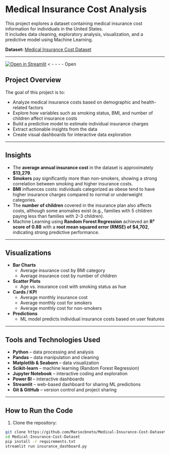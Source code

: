 # Medical Insurance Cost Analysis

This project explores a dataset containing medical insurance cost information for individuals in the United States.  
It includes data cleaning, exploratory analysis, visualization, and a predictive model using Machine Learning.

**Dataset:** [Medical Insurance Cost Dataset](https://www.kaggle.com/datasets/mosapabdelghany/medical-insurance-cost-dataset/data)

---
[![Open in Streamlit](https://static.streamlit.io/badges/streamlit_badge_black_white.svg)](https://medical-insurance-cost-dataset-jvq2dwcqwxgloq9wlcfcgm.streamlit.app/) < - - - - Open

## Project Overview

The goal of this project is to:

- Analyze medical insurance costs based on demographic and health-related factors
- Explore how variables such as smoking status, BMI, and number of children affect insurance costs
- Build a predictive model to estimate individual insurance charges
- Extract actionable insights from the data
- Create visual dashboards for interactive data exploration

---

## Insights

- The **average annual insurance cost** in the dataset is approximately **$13,279**.
- **Smokers** pay significantly more than non-smokers, showing a strong correlation between smoking and higher insurance costs.
- **BMI** influences costs: individuals categorized as obese tend to have higher insurance charges compared to normal or underweight categories.
- The **number of children** covered in the insurance plan also affects costs, although some anomalies exist (e.g., families with 5 children paying less than families with 2–3 children).
- Machine Learning using **Random Forest Regression** achieved an **R² score of 0.88** with a **root mean squared error (RMSE) of $4,702**, indicating strong predictive performance.

---

## Visualizations

- **Bar Charts**
  - Average insurance cost by BMI category
  - Average insurance cost by number of children
- **Scatter Plots**
  - Age vs. insurance cost with smoking status as hue
- **Cards / KPI**
  - Average monthly insurance cost
  - Average monthly cost for smokers
  - Average monthly cost for non-smokers
- **Predictions**
  - ML model predicts individual insurance costs based on user features

---

## Tools and Technologies Used

- **Python** – data processing and analysis  
- **Pandas** – data manipulation and cleaning  
- **Matplotlib & Seaborn** – data visualization  
- **Scikit-learn** – machine learning (Random Forest Regression)  
- **Jupyter Notebook** – interactive coding and exploration  
- **Power BI** – interactive dashboards  
- **Streamlit** – web-based dashboard for sharing ML predictions  
- **Git & GitHub** – version control and project sharing  

---

## How to Run the Code

1. Clone the repository:

```bash
git clone https://github.com/Mariocbneto/Medical-Insurance-Cost-Dataset.git
cd Medical-Insurance-Cost-Dataset
pip install -r requirements.txt
streamlit run insurance_dashboard.py
